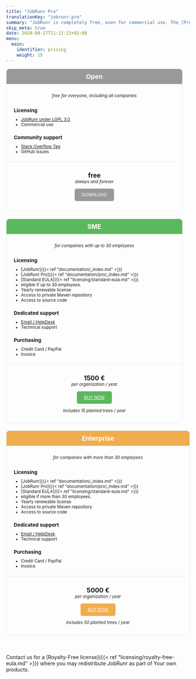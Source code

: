 ```yaml
---
title: "JobRunr Pro"
translationKey: "jobrunr-pro"
summary: "JobRunr is completely free, even for commercial use. The [Pro edition](/en/documentation/pro/) allows you to use additional options while ensuring the project will stay here for years to come. I provide 30 day unconditional money back guarantee."
skip_meta: true
date: 2020-08-27T11:12:23+02:00
menu: 
  main: 
    identifier: pricing
    weight: 15
---
```

<style>
    div.plan-container {
        display: flex;
        justify-content: space-between;
        flex-wrap: wrap;
        font-size: smaller;
        align-items: baseline;
        width: 100%;
    }
    div.plan {
        border: 1px solid #e4eaed;
        border-radius: 8px;
        margin: 0 20px 20px 0;
        flex: 32%;
    }

    /* On screens that are 992px wide or less, go from four columns to two columns */
    @media screen and (max-width: 992px) {
        div.plan {
            flex: 100%;
        }
    }

    div.plan-container > div.plan:first-child {
        margin-left: 0;
    }

    div.plan-container > div.plan:last-child {
        margin-right: 0;
    }

    div.plan > * {
        margin: 10px 0 20px 20px
    }

    div.plan div.no-margin p {
        margin: 0;
    }

    div.plan h3 {
        margin-bottom: 0;
    }

    div.plan h2 {
        text-align: center;
        color: white;
        margin: 0;
        padding: 10px 0;
        border-top-left-radius: 8px;
        border-top-right-radius: 8px;
    }

    div.plan hr {
        margin: 20px 0;
    }

    div.plan div {
        margin: 10px 0 0;
        padding: 15px;
    }
    
    div.plan div.buy {
        border-top: 1px solid #e4eaed;
    }

    div.plan p em, div.plan p strong, div.plan p a {
        display: block;
        text-align: center;
        margin: 0 auto;
    }

    div.plan ul li {
        margin: 0;
    }

    div.plan p strong {
        font-size: 1.5em;
    }

    div.plan a.button {
        color: white;
        box-shadow: none;
        width: fit-content;
        padding: 10px 20px;
        border-radius: 5px;
    }

    div.plan a.button:hover {
        color: white;
        cursor: pointer;
    }

    div.plan-open h2, div.plan-open a.button {
        background-color: #999;
    }
    div.plan-business h2, div.plan-business a.button {
        background-color: #5cb85c;
    }
    div.plan-enterprise h2, div.plan-enterprise a.button {
        background-color: #f0ad4e;
    }

</style>

<div class="plan-container">
<div class="plan plan-open">

## Open
<div class="no-margin">

_free for everyone, including all companies_
</div>

### Licensing
- [JobRunr under LGPL 3.0](https://www.gnu.org/licenses/lgpl-3.0.html)
- Commercial use

### Community support
- [Stack Overflow Tag](https://stackoverflow.com/questions/ask?tags=java%20jobrunr)
- GitHub Issues

<div class="buy">

__free__
_always and forever_

<a class="button">DOWNLOAD</a>
</div>
</div>

<div class="plan plan-business">

## SME
<div class="no-margin">

_for companies with up to 30 employees_
</div>

### Licensing
- [JobRunr]({{< ref "documentation/_index.md" >}})
- [JobRunr Pro]({{< ref "documentation/pro/_index.md" >}})
- [Standard EULA]({{< ref "licensing/standard-eula.md" >}})
- eligible if up to 30 employees.
- Yearly renewable license
- Access to private Maven repository
- Access to source code

### Dedicated support
- [Email / HelpDesk](mailto:hello@jobrunr.io)
- Technical support

### Purchasing
- Credit Card / PayPal 
- Invoice

<div class="buy">

__1500 €__
_per organization / year_

<a class="button" href="mailto:hello@jobrunr.io?subject=JobRunr%20Pro%20SME%20License&body=Hi%2C%0D%0A%0D%0Awe're%20interested%20in%20a%20JobRunr%20Pro%20SME%20License.%0D%0A%0D%0AOur%20company%20is%3A%20%3Cplease%20enter%20your%20company%20name%20here%3E%0D%0AOur%20VAT%20number%20is%3A%20%3Cplease%20enter%20your%20VAT%20number%20here%3E%0D%0AOur%20address%20is%3A%20%3Cplease%20enter%20your%20address%20here%3E%0D%0A%0D%0ARegards!" target="_blank">BUY NOW</a>

_includes 15 planted trees / year_
</div>
</div>

<div class="plan plan-enterprise">

## Enterprise
<div class="no-margin">

_for companies with more than 30 employees_
</div>

### Licensing
- [JobRunr]({{< ref "documentation/_index.md" >}})
- [JobRunr Pro]({{< ref "documentation/pro/_index.md" >}})
- [Standard EULA]({{< ref "licensing/standard-eula.md" >}})
- eligible if more than 30 employees.
- Yearly renewable license
- Access to private Maven repository
- Access to source code

### Dedicated support
- [Email / HelpDesk](mailto:hello@jobrunr.io)
- Technical support

### Purchasing
- Credit Card / PayPal 
- Invoice

<div class="buy">

__5000 €__
_per organization / year_

<a class="button" href="mailto:hello@jobrunr.io?subject=JobRunr%20Enterprise%20Pro%20License&body=Hi%2C%0D%0A%0D%0Awe're%20interested%20in%20a%20JobRunr%20Pro%20Enterprise%20License.%0D%0A%0D%0AOur%20company%20is%3A%20%3Cplease%20enter%20your%20company%20name%20here%3E%0D%0AOur%20VAT%20number%20is%3A%20%3Cplease%20enter%20your%20VAT%20number%20here%3E%0D%0AOur%20address%20is%3A%20%3Cplease%20enter%20your%20address%20here%3E%0D%0A%0D%0ARegards!" target="_blank">BUY NOW</a>

_includes 50 planted trees / year_
</div>
</div>
</div>

<br>

Contact us for a [Royalty-Free license]({{< ref "licensing/royalty-free-eula.md" >}}) where you may redistribute JobRunr as part of Your own products.